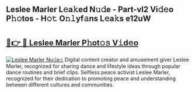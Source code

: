 ## Leslee Marler L𝚎a𝚔ed N𝚞𝚍e - Part-vl2 Vi𝚍𝚎o P𝚑𝚘tos - H𝚘𝚝 O𝚗𝚕yf𝚊ns L𝚎a𝚔s e12uW

# <h2><a href="http://kf8z99.oniu.top/?m=Leslee+Marler">🔗👉 🔴 Leslee Marler P𝚑ot𝚘𝚜 V𝚒d𝚎o</a></h2>

[![Leslee Marler Nu𝚍e𝚜](https://i.imgur.com/0qMVB7G.gif)](http://kf8z99.oniu.top/?m=Leslee+Marler)
Digital content creator and amusement giver Leslee Marler, recognized for sharing dance and lifestyle ideas through popular dance routines and brief clips. Selfless peace activist Leslee Marler, recognized for their dedication to promoting peace and understanding between different cultures and communities.  
